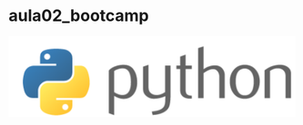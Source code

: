# aula02_bootcamp

![Bootcamp de Python](https://github.com/alerrandrofrederik/aula02_bootcamp/blob/main/imagem/imagem.png?raw=true)
